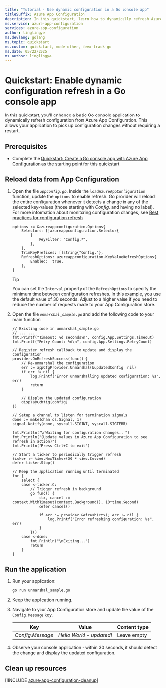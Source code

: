 ```yaml
---
title: "Tutorial - Use dynamic configuration in a Go console app"
titleSuffix: Azure App Configuration
description: In this quickstart, learn how to dynamically refresh Azure App Configuration data in a Go console application
ms.service: azure-app-configuration
services: azure-app-configuration
author: linglingye
ms.devlang: golang
ms.topic: quickstart
ms.custom: quickstart, mode-other, devx-track-go
ms.date: 05/22/2025
ms.author: linglingye
---
```


# Quickstart: Enable dynamic configuration refresh in a Go console app

In this quickstart, you'll enhance a basic Go console application to dynamically refresh configuration from Azure App Configuration. This allows your application to pick up configuration changes without requiring a restart.

## Prerequisites

- Complete the [Quickstart: Create a Go console app with Azure App Configuration](./quickstart-go-console-app.md) as the starting point for this quickstart

## Reload data from App Configuration

1. Open the file *`appconfig.go`*. Inside the `loadAzureAppConfiguration` function, update the `options` to enable refresh. Go provider will reload the entire configuration whenever it detects a change in any of the selected key-values (those starting with *Config.* and having no label). For more information about monitoring configuration changes, see [Best practices for configuration refresh](./howto-best-practices.md#configuration-refresh).

    ```golang
    options := &azureappconfiguration.Options{
        Selectors: []azureappconfiguration.Selector{
            {
                KeyFilter: "Config.*",
            },
        },
        TrimKeyPrefixes: []string{"Config."},
        RefreshOptions: azureappconfiguration.KeyValueRefreshOptions{
            Enabled:  true,
        },
    }
    ```

    > [!TIP]
    > You can set the `Interval` property of the `RefreshOptions` to specify the minimum time between configuration refreshes. In this example, you use the default value of 30 seconds. Adjust to a higher value if you need to reduce the number of requests made to your App Configuration store.

2. Open the file *`unmarshal_sample.go`* and add the following code to your main function:

    ```golang
    // Existing code in unmarshal_sample.go
    // ... ...
    fmt.Printf("Timeout: %d seconds\n", config.App.Settings.Timeout)
    fmt.Printf("Retry Count: %d\n", config.App.Settings.RetryCount)

    // Register refresh callback to update and display the configuration
    provider.OnRefreshSuccess(func() {
        // Re-unmarshal the configuration
        err := appCfgProvider.Unmarshal(&updatedConfig, nil)
        if err != nil {
            log.Printf("Error unmarshalling updated configuration: %s", err)
            return
        }
        
        // Display the updated configuration
        displayConfig(config)
    })

    // Setup a channel to listen for termination signals
    done := make(chan os.Signal, 1)
    signal.Notify(done, syscall.SIGINT, syscall.SIGTERM)

    fmt.Println("\nWaiting for configuration changes...")
    fmt.Println("(Update values in Azure App Configuration to see refresh in action)")
    fmt.Println("Press Ctrl+C to exit")

    // Start a ticker to periodically trigger refresh
    ticker := time.NewTicker(30 * time.Second)
    defer ticker.Stop()

    // Keep the application running until terminated
    for {
        select {
        case <-ticker.C:
            // Trigger refresh in background
            go func() {
                ctx, cancel := context.WithTimeout(context.Background(), 10*time.Second)
                defer cancel()
                
                if err := provider.Refresh(ctx); err != nil {
                    log.Printf("Error refreshing configuration: %s", err)
                }
            }()
        case <-done:
            fmt.Println("\nExiting...")
            return
        }
    }
    ```

## Run the application

1. Run your application:

   ```bash
   go run unmarshal_sample.go
   ```

2. Keep the application running.

3. Navigate to your App Configuration store and update the value of the `Config.Message` key.

    | Key                    | Value                                  | Content type       |
    |------------------------|----------------------------------------|--------------------|
    | *Config.Message*       | *Hello World - updated!*               | Leave empty        |

4. Observe your console application - within 30 seconds, it should detect the change and display the updated configuration.

## Clean up resources

[!INCLUDE [azure-app-configuration-cleanup](../../includes/azure-app-configuration-cleanup.md)]
